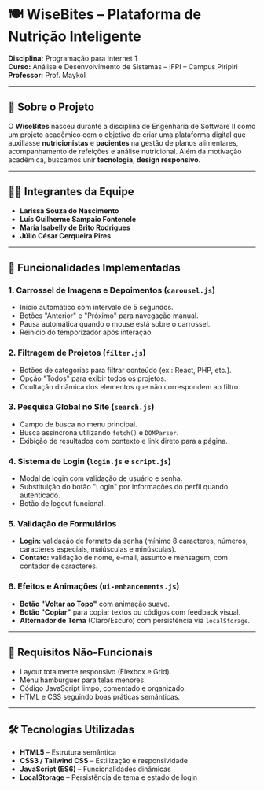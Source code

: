 # 🍽️ WiseBites – Plataforma de Nutrição Inteligente

**Disciplina:** Programação para Internet 1  
**Curso:** Análise e Desenvolvimento de Sistemas – IFPI – Campus Piripiri  
**Professor:** Prof. Maykol  

---

## 📖 Sobre o Projeto

O **WiseBites** nasceu durante a disciplina de Engenharia de Software II como um projeto acadêmico com o objetivo de criar uma plataforma digital que auxiliasse **nutricionistas** e **pacientes** na gestão de planos alimentares, acompanhamento de refeições e análise nutricional. Além da motivação acadêmica, buscamos unir **tecnologia**, **design responsivo**.

---

## 👨‍💻 Integrantes da Equipe

- **Larissa Souza do Nascimento**  
- **Luís Guilherme Sampaio Fontenele**  
- **Maria Isabelly de Brito Rodrigues**  
- **Júlio César Cerqueira Pires**

---

## 🚀 Funcionalidades Implementadas

### 1. **Carrossel de Imagens e Depoimentos** (`carousel.js`)
- Início automático com intervalo de 5 segundos.
- Botões "Anterior" e "Próximo" para navegação manual.
- Pausa automática quando o mouse está sobre o carrossel.
- Reinício do temporizador após interação.

### 2. **Filtragem de Projetos** (`filter.js`)
- Botões de categorias para filtrar conteúdo (ex.: React, PHP, etc.).
- Opção "Todos" para exibir todos os projetos.
- Ocultação dinâmica dos elementos que não correspondem ao filtro.

### 3. **Pesquisa Global no Site** (`search.js`)
- Campo de busca no menu principal.
- Busca assíncrona utilizando `fetch()` e `DOMParser`.
- Exibição de resultados com contexto e link direto para a página.

### 4. **Sistema de Login** (`login.js` e `script.js`)
- Modal de login com validação de usuário e senha.
- Substituição do botão "Login" por informações do perfil quando autenticado.
- Botão de logout funcional.

### 5. **Validação de Formulários**
- **Login:** validação de formato da senha (mínimo 8 caracteres, números, caracteres especiais, maiúsculas e minúsculas).
- **Contato:** validação de nome, e-mail, assunto e mensagem, com contador de caracteres.

### 6. **Efeitos e Animações** (`ui-enhancements.js`)
- **Botão "Voltar ao Topo"** com animação suave.
- **Botão "Copiar"** para copiar textos ou códigos com feedback visual.
- **Alternador de Tema** (Claro/Escuro) com persistência via `localStorage`.

---

## 🎯 Requisitos Não-Funcionais
- Layout totalmente responsivo (Flexbox e Grid).
- Menu hamburguer para telas menores.
- Código JavaScript limpo, comentado e organizado.
- HTML e CSS seguindo boas práticas semânticas.

---

## 🛠️ Tecnologias Utilizadas
- **HTML5** – Estrutura semântica
- **CSS3 / Tailwind CSS** – Estilização e responsividade
- **JavaScript (ES6)** – Funcionalidades dinâmicas
- **LocalStorage** – Persistência de tema e estado de login


